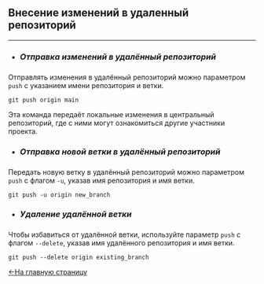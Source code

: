 ## Внесение изменений в удаленный репозиторий
---
* ___<h3>Отправка изменений в удалённый репозиторий<h3>___


Отправлять изменения в удалённый репозиторий можно параметром `push` с указанием имени репозитория и ветки.

```bash-
git push origin main
```

Эта команда передаёт локальные изменения в центральный репозиторий, где с ними могут ознакомиться другие участники проекта.

* ___<h3>Отправка новой ветки в удалённый репозиторий<h3>___

Передать новую ветку в удалённый репозиторий можно параметром `push` с флагом `-u`, указав имя репозитория и имя ветки.

```bash-
git push -u origin new_branch
```

* ___<h3>Удаление удалённой ветки<h3>___

Чтобы избавиться от удалённой ветки, используйте параметр `push` с флагом `--delete`, указав имя удалённого репозитория и имя ветки.

```bash-
git push --delete origin existing_branch
```
[<-На главную страницу](../readme.md)